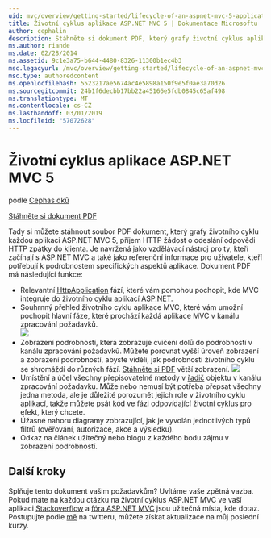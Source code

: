 ```yaml
---
uid: mvc/overview/getting-started/lifecycle-of-an-aspnet-mvc-5-application
title: Životní cyklus aplikace ASP.NET MVC 5 | Dokumentace Microsoftu
author: cephalin
description: Stáhněte si dokument PDF, který grafy životní cyklus aplikace ASP.NET MVC 5. Tento dokument životní cyklus poskytuje podrobný pohled MVC životního cyklu...
ms.author: riande
ms.date: 02/28/2014
ms.assetid: 9c1e3a75-b644-4480-8326-11300b1ec4b3
msc.legacyurl: /mvc/overview/getting-started/lifecycle-of-an-aspnet-mvc-5-application
msc.type: authoredcontent
ms.openlocfilehash: 5523217ae5674ac4e5898a150f9e5f0ae3a70d26
ms.sourcegitcommit: 24b1f6decbb17bb22a45166e5fdb0845c65af498
ms.translationtype: MT
ms.contentlocale: cs-CZ
ms.lasthandoff: 03/01/2019
ms.locfileid: "57072628"
---
```

<a name="lifecycle-of-an-aspnet-mvc-5-application"></a>Životní cyklus aplikace ASP.NET MVC 5
====================
podle [Cephas dků](https://github.com/cephalin)

[Stáhněte si dokument PDF](lifecycle-of-an-aspnet-mvc-5-application/_static/lifecycle-of-an-aspnet-mvc-5-application1.pdf)

Tady si můžete stáhnout soubor PDF dokument, který grafy životního cyklu každou aplikaci ASP.NET MVC 5, příjem HTTP žádost o odeslání odpovědi HTTP zpátky do klienta. Je navržená jako vzdělávací nástroj pro ty, kteří začínají s ASP.NET MVC a také jako referenční informace pro uživatele, kteří potřebují k podrobnostem specifických aspektů aplikace. Dokument PDF má následující funkce:

- Relevantní [HttpApplication](https://msdn.microsoft.com/library/system.web.httpapplication.aspx) fází, které vám pomohou pochopit, kde MVC integruje do [životního cyklu aplikací ASP.NET](https://msdn.microsoft.com/library/bb470252.aspx).
- Souhrnný přehled životního cyklu aplikace MVC, které vám umožní pochopit hlavní fáze, které prochází každá aplikace MVC v kanálu zpracování požadavků.  
    ![](lifecycle-of-an-aspnet-mvc-5-application/_static/image1.jpg)
- Zobrazení podrobností, která zobrazuje cvičení dolů do podrobností v kanálu zpracování požadavků. Můžete porovnat vyšší úroveň zobrazení a zobrazení podrobností, abyste viděli, jak podrobnosti životního cyklu se shromáždí do různých fází. [Stáhněte si PDF](lifecycle-of-an-aspnet-mvc-5-application/_static/lifecycle-of-an-aspnet-mvc-5-application1.pdf) větší zobrazení.
    ![](lifecycle-of-an-aspnet-mvc-5-application/_static/image2.jpg)
- Umístění a účel všechny přepisovatelné metody v [řadič](https://msdn.microsoft.com/library/system.web.mvc.controller.aspx) objektu v kanálu zpracování požadavku. Může nebo nemusí být potřeba přepsat všechny jedna metoda, ale je důležité porozumět jejich role v životního cyklu aplikací, takže můžete psát kód ve fázi odpovídající životní cyklus pro efekt, který chcete.
- Úžasné nahoru diagramy zobrazující, jak je vyvolán jednotlivých typů filtrů (ověřování, autorizace, akce a výsledku).
- Odkaz na článek užitečný nebo blogu z každého bodu zájmu v zobrazení podrobností.


## <a name="next-steps"></a>Další kroky

Splňuje tento dokument vašim požadavkům? Uvítáme vaše zpětná vazba. Pokud máte na každou otázku na životní cyklus ASP.NET MVC ve vaší aplikaci [Stackoverflow](http://stackoverflow.com/help) a [fóra ASP.NET MVC](https://forums.asp.net/1146.aspx) jsou užitečná místa, kde dotaz. Postupujte podle [mě](https://twitter.com/Cephas_MSFT) na twitteru, můžete získat aktualizace na můj poslední kurzy.

